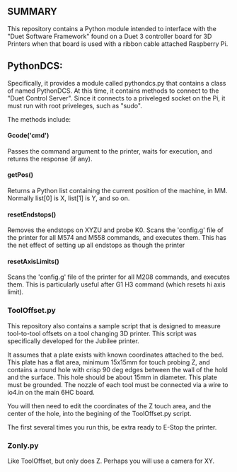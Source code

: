 ## SUMMARY

This repository contains a Python module intended to interface with the "Duet Software Framework" found on a Duet 3 controller board for 3D Printers when that board is used with a ribbon cable attached Raspberry Pi. 

## PythonDCS:

Specifically, it provides a module called pythondcs.py that contains a class of named PythonDCS. At this time, it contains methods to connect to the "Duet Control Server".  Since it connects to a priveleged socket on the Pi, it must run with root priveleges, such as "sudo". 

The methods include:

#### Gcode('cmd') 
Passes the command argument to the printer, waits for execution, and returns the response (if any). 
#### getPos()
Returns a Python list containing the current position of the machine, in MM. Normally list[0] is X, list[1] is Y, and so on. 
#### resetEndstops()
Removes the endstops on XYZU and probe K0.  Scans the 'config.g' file of the printer for all M574 and M558 commands, and executes them.  This has the net effect of setting up all endstops as though the printer 
#### resetAxisLimits()
Scans the 'config.g' file of the printer for all M208 commands, and executes them.  This is particularly useful after G1 H3 command (which resets hi axis limit). 

### ToolOffset.py

This repository also contains a sample script that is designed to measure tool-to-tool offsets on a tool changing 3D printer.  This script was specifically developed for the Jubilee printer. 

It assumes that a plate exists with known coordinates attached to the bed.  This plate has a flat area, minimum 15x15mm for touch probing Z, and contains a round hole with crisp 90 deg edges between the wall of the hold and the surface. This hole should be about 15mm in diameter. This plate must be grounded. The nozzle of each tool must be connected via a wire to io4.in on the main 6HC board. 

You will then need to edit the coordinates of the Z touch area, and the center of the hole, into the begining of the ToolOffset.py script.

The first several times you run this, be extra ready to E-Stop the printer. 

### Zonly.py

Like ToolOffset, but only does Z.  Perhaps you will use a camera for XY. 

